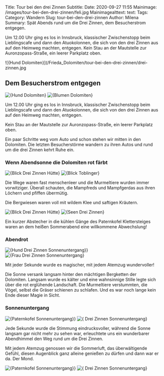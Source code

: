 Title: Tour bei den drei Zinnen
Subtitle:
Date: 2020-09-27 11:55
Mainimage: /images/tour-bei-den-drei-zinnen/feli.jpg
Mainimagealttext: 
text:
Tags:
Category: Wandern
Slug: tour-bei-den-drei-zinnen
Author: Milena
Summary: Spät Abends rund um die Drei Zinnen, dem Besucherstrom entgegen. 


Um 12.00 Uhr ging es los in Innsbruck, klassischer Zwischenstopp beim Lieblingscafe und dann den Atuokolonnen, die sich von den drei Zinnen aus auf den Heimweg machten, entgegen.
Kein Stau an der Mautstelle zur Auronzopass-Straße, ein leerer Parkplatz oben. 


![{Hund Dolomiten}](/Frieda_Dolomiten/tour-bei-den-drei-zinnen/drei-zinnen.jpg

## Dem Besucherstrom entgegen

![{Hund Dolomiten}](/images/tour-bei-den-drei-zinnen/Frieda_Dolomiten.jpg)
![{Blumen Dolomiten}](/images/tour-bei-den-drei-zinnen/blumen.jpg) 

Um 12.00 Uhr ging es los in Innsbruck, klassischer Zwischenstopp beim Lieblingscafe und dann den Atuokolonnen, die sich von den drei Zinnen aus auf den Heimweg machten, entgegen.

Kein Stau an der Mautstelle zur Auronzopass-Straße, ein leerer Parkplatz oben.

Ein paar Schritte weg vom Auto und schon stehen wir mitten in den Dolomiten. Die letzten Besucherstörme wandern zu ihren Autos und rund um die drei Zinnen kehrt Ruhe ein.


### Wenn Abendsonne die Dolomiten rot färbt

![{Blick Drei Zinnen Hütte}](/images/tour-bei-den-drei-zinnen/3zinnen.jpg)
![{Blick Toblinger}](/images/tour-bei-den-drei-zinnen/lauraknoten.jpg) 

Die Wege waren fast menschenleer und die Murmeltiere wurden immer vorwitziger. Überall schauten, die Mampfreds und Mampfgerdas aus ihren Löchern und pfiffen übermütig.

Die Bergwiesen waren voll mit wildem Klee und saftigen Kräutern. 

![{Blick Drei Zinnen Hütte}](/images/tour-bei-den-drei-zinnen/ssen.jpg)
![{Seen Drei Zinnen}](/images/tour-bei-den-drei-zinnen/frieda_feli_dolomiten.jpg) 

Ein kurzer Abstecher in die kühlen Gänge des Paternkofel Klettersteiges waren an dem heißen Sommerabend eine willkommene Abwechslung!

### Abendrot

![{Hund Drei Zinnen Sonnenuntergang}}](/images/tour-bei-den-drei-zinnen/feli_sonne.jpg)
![{Frau Drei Zinnen Sonnenuntergang}](/images/tour-bei-den-drei-zinnen/laura_sonne.jpg) 


Mit jeder Sekunde wurde es magischer, mit jedem Atemzug wundervoller!

Die Sonne versank langsam hinter den mächtigen Bergketten der Dolomiten. Langsam wurde es kälter und eine wahnsinnige Stille legte sich über die rot erglühende Landschaft. Die Murmeltiere verstummten, die Vögel, selbst die Gräser schienen zu schlafen. Und es war noch lange kein Ende dieser Magie in Sicht. 

### Sonnenuntergang

![{Paternkofel Sonnenuntergang}}](/images/tour-bei-den-drei-zinnen/paternkofel.jpg)
![{ Drei Zinnen Sonnenuntergang}](/images/tour-bei-den-drei-zinnen/sonnenuntergang.jpg) 

Jede Sekunde wurde die Stimmung eindrucksvoller, während die Sonne langsam gar nicht mehr zu sehen war, erleuchtete uns ein wunderbarer Abendhimmel den Weg rund um die Drei Zinnen.

Mit jedem Atemzug genossen wir die Sommerluft, das überwältigende Gefühl, diesen Augenblick ganz alleine genießen zu dürfen und dann war er da. Der Mond. 

![{Paternkofel Sonnenuntergang}}](/images/tour-bei-den-drei-zinnen/sonnenuntergang1.jpg)
![{ Drei Zinnen Sonnenuntergang}](/images/tour-bei-den-drei-zinnen/mondschein.jpg) 
